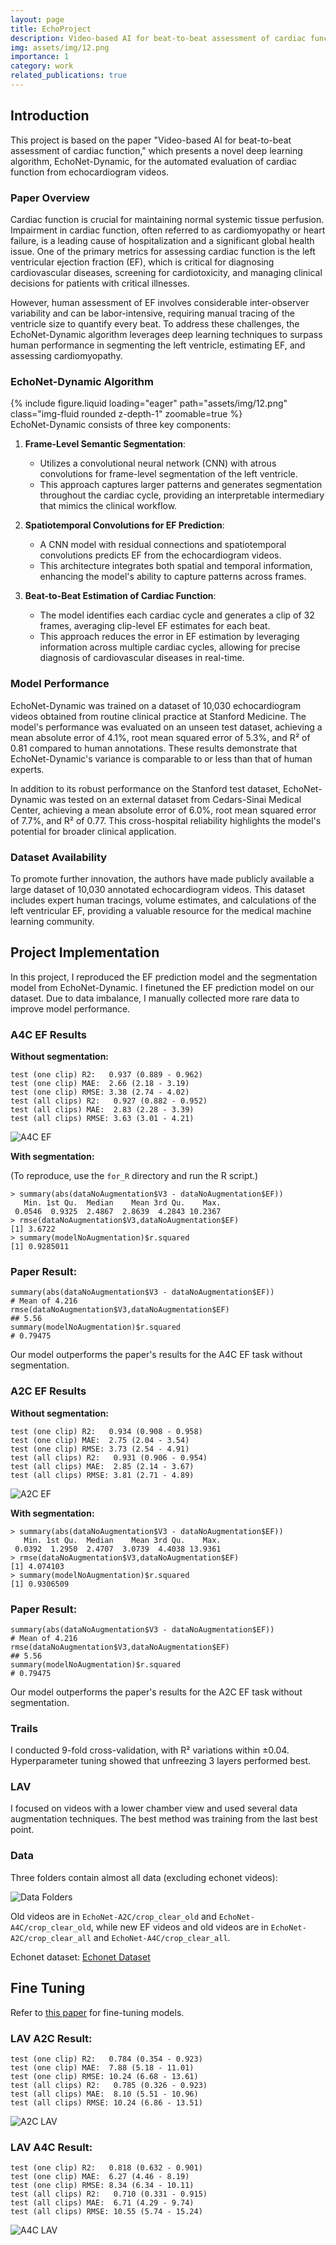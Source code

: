```yaml
---
layout: page
title: EchoProject
description: Video-based AI for beat-to-beat assessment of cardiac function
img: assets/img/12.png
importance: 1
category: work
related_publications: true
---
```



## Introduction

This project is based on the paper "Video-based AI for beat-to-beat assessment of cardiac function," which presents a novel deep learning algorithm, EchoNet-Dynamic, for the automated evaluation of cardiac function from echocardiogram videos.

### Paper Overview

Cardiac function is crucial for maintaining normal systemic tissue perfusion. Impairment in cardiac function, often referred to as cardiomyopathy or heart failure, is a leading cause of hospitalization and a significant global health issue. One of the primary metrics for assessing cardiac function is the left ventricular ejection fraction (EF), which is critical for diagnosing cardiovascular diseases, screening for cardiotoxicity, and managing clinical decisions for patients with critical illnesses.

However, human assessment of EF involves considerable inter-observer variability and can be labor-intensive, requiring manual tracing of the ventricle size to quantify every beat. To address these challenges, the EchoNet-Dynamic algorithm leverages deep learning techniques to surpass human performance in segmenting the left ventricle, estimating EF, and assessing cardiomyopathy.

### EchoNet-Dynamic Algorithm
<div class="row mt-3">
    <div class="col-sm mt-3 mt-md-0">
        {% include figure.liquid loading="eager" path="assets/img/12.png" class="img-fluid rounded z-depth-1" zoomable=true %}
    </div>
</div>
EchoNet-Dynamic consists of three key components:

1. **Frame-Level Semantic Segmentation**:
   - Utilizes a convolutional neural network (CNN) with atrous convolutions for frame-level segmentation of the left ventricle.
   - This approach captures larger patterns and generates segmentation throughout the cardiac cycle, providing an interpretable intermediary that mimics the clinical workflow.

2. **Spatiotemporal Convolutions for EF Prediction**:
   - A CNN model with residual connections and spatiotemporal convolutions predicts EF from the echocardiogram videos.
   - This architecture integrates both spatial and temporal information, enhancing the model's ability to capture patterns across frames.

3. **Beat-to-Beat Estimation of Cardiac Function**:
   - The model identifies each cardiac cycle and generates a clip of 32 frames, averaging clip-level EF estimates for each beat.
   - This approach reduces the error in EF estimation by leveraging information across multiple cardiac cycles, allowing for precise diagnosis of cardiovascular diseases in real-time.

### Model Performance

EchoNet-Dynamic was trained on a dataset of 10,030 echocardiogram videos obtained from routine clinical practice at Stanford Medicine. The model's performance was evaluated on an unseen test dataset, achieving a mean absolute error of 4.1%, root mean squared error of 5.3%, and R² of 0.81 compared to human annotations. These results demonstrate that EchoNet-Dynamic's variance is comparable to or less than that of human experts.

In addition to its robust performance on the Stanford test dataset, EchoNet-Dynamic was tested on an external dataset from Cedars-Sinai Medical Center, achieving a mean absolute error of 6.0%, root mean squared error of 7.7%, and R² of 0.77. This cross-hospital reliability highlights the model's potential for broader clinical application.

### Dataset Availability

To promote further innovation, the authors have made publicly available a large dataset of 10,030 annotated echocardiogram videos. This dataset includes expert human tracings, volume estimates, and calculations of the left ventricular EF, providing a valuable resource for the medical machine learning community.

## Project Implementation

In this project, I reproduced the EF prediction model and the segmentation model from EchoNet-Dynamic. I finetuned the EF prediction model on our dataset. Due to data imbalance, I manually collected more rare data to improve model performance.

### A4C EF Results

**Without segmentation:**

``` 
test (one clip) R2:   0.937 (0.889 - 0.962)
test (one clip) MAE:  2.66 (2.18 - 3.19)
test (one clip) RMSE: 3.38 (2.74 - 4.02)
test (all clips) R2:   0.927 (0.882 - 0.952)
test (all clips) MAE:  2.83 (2.28 - 3.39)
test (all clips) RMSE: 3.63 (3.01 - 4.21)
``` 

![A4C EF](https://github.com/jerrytamchiho/2023-EchoProject-WendyWang/blob/main/a4c_ef.jpg)

**With segmentation:**

(To reproduce, use the `for_R` directory and run the R script.)

``` 
> summary(abs(dataNoAugmentation$V3 - dataNoAugmentation$EF))
   Min. 1st Qu.  Median    Mean 3rd Qu.    Max. 
 0.0546  0.9325  2.4867  2.8639  4.2843 10.2367 
> rmse(dataNoAugmentation$V3,dataNoAugmentation$EF) 
[1] 3.6722
> summary(modelNoAugmentation)$r.squared
[1] 0.9285011
``` 

### Paper Result:

``` 
summary(abs(dataNoAugmentation$V3 - dataNoAugmentation$EF))
# Mean of 4.216
rmse(dataNoAugmentation$V3,dataNoAugmentation$EF) 
## 5.56
summary(modelNoAugmentation)$r.squared
# 0.79475
``` 

Our model outperforms the paper's results for the A4C EF task without segmentation.

### A2C EF Results

**Without segmentation:**

``` 
test (one clip) R2:   0.934 (0.908 - 0.958)
test (one clip) MAE:  2.75 (2.04 - 3.54)
test (one clip) RMSE: 3.73 (2.54 - 4.91)
test (all clips) R2:   0.931 (0.906 - 0.954)
test (all clips) MAE:  2.85 (2.14 - 3.67)
test (all clips) RMSE: 3.81 (2.71 - 4.89)
``` 

![A2C EF](https://github.com/jerrytamchiho/2023-EchoProject-WendyWang/blob/main/a2c_ef.jpg)

**With segmentation:**

``` 
> summary(abs(dataNoAugmentation$V3 - dataNoAugmentation$EF))
   Min. 1st Qu.  Median    Mean 3rd Qu.    Max. 
 0.0392  1.2950  2.4707  3.0739  4.4038 13.9361 
> rmse(dataNoAugmentation$V3,dataNoAugmentation$EF) 
[1] 4.074103
> summary(modelNoAugmentation)$r.squared
[1] 0.9306509
``` 

### Paper Result:

``` 
summary(abs(dataNoAugmentation$V3 - dataNoAugmentation$EF))
# Mean of 4.216
rmse(dataNoAugmentation$V3,dataNoAugmentation$EF) 
## 5.56
summary(modelNoAugmentation)$r.squared
# 0.79475
``` 

Our model outperforms the paper's results for the A2C EF task without segmentation.

### Trails

I conducted 9-fold cross-validation, with R² variations within ±0.04. Hyperparameter tuning showed that unfreezing 3 layers performed best.

### LAV

I focused on videos with a lower chamber view and used several data augmentation techniques. The best method was training from the last best point.


### Data

Three folders contain almost all data (excluding echonet videos):

![Data Folders](https://github.com/jerrytamchiho/2023-EchoProject-WendyWang/blob/main/data_folder.jpg)

Old videos are in `EchoNet-A2C/crop_clear_old` and `EchoNet-A4C/crop_clear_old`, while new EF videos and old videos are in `EchoNet-A2C/crop_clear_all` and `EchoNet-A4C/crop_clear_all`.

Echonet dataset: [Echonet Dataset](https://stanfordaimi.azurewebsites.net/datasets/834e1cd1-92f7-4268-9daa-d359198b310a)

## Fine Tuning

Refer to [this paper](https://arxiv.org/abs/1803.09820) for fine-tuning models.

### LAV A2C Result:

``` 
test (one clip) R2:   0.784 (0.354 - 0.923)
test (one clip) MAE:  7.88 (5.18 - 11.01)
test (one clip) RMSE: 10.24 (6.68 - 13.61)
test (all clips) R2:   0.785 (0.326 - 0.923)
test (all clips) MAE:  8.10 (5.51 - 10.96)
test (all clips) RMSE: 10.24 (6.86 - 13.51)
```

 

![A2C LAV](https://github.com/jerrytamchiho/2023-EchoProject-WendyWang/blob/main/a2c_lav.jpg)

### LAV A4C Result:

``` 
test (one clip) R2:   0.818 (0.632 - 0.901)
test (one clip) MAE:  6.27 (4.46 - 8.19)
test (one clip) RMSE: 8.34 (6.34 - 10.11)
test (all clips) R2:   0.710 (0.331 - 0.915)
test (all clips) MAE:  6.71 (4.29 - 9.74)
test (all clips) RMSE: 10.55 (5.74 - 15.24)
``` 

![A4C LAV](https://github.com/jerrytamchiho/2023-EchoProject-WendyWang/blob/main/a4c_lav.jpg)

